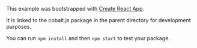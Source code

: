 This example was bootstrapped with [Create React App](https://github.com/facebook/create-react-app).

It is linked to the cobalt.js package in the parent directory for development purposes.

You can run `npm install` and then `npm start` to test your package.

